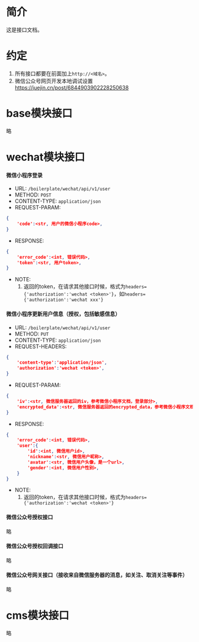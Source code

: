 # 简介

这是接口文档。

# 约定

1. 所有接口都要在前面加上`http://<域名>`。
2. 微信公众号网页开发本地调试设置 https://juejin.cn/post/6844903902228250638

# base模块接口

略

# wechat模块接口

#### 微信小程序登录

- URL: `/boilerplate/wechat/api/v1/user`
- METHOD: `POST`
- CONTENT-TYPE: `application/json`
- REQUEST-PARAM:
```JSON
{
    'code':<str, 用户的微信小程序code>,
}
```
- RESPONSE:
```JSON
{
    'error_code':<int, 错误代码>,
    'token':<str, 用户token>,
}
```
- NOTE:
    1. 返回的token，在请求其他接口时候，格式为`headers={'authorization':'wechat <token>'}`，如`headers={'authorization':'wechat xxx'}`

#### 微信小程序更新用户信息（授权，包括敏感信息）

- URL: `/boilerplate/wechat/api/v1/user`
- METHOD: `PUT`
- CONTENT-TYPE: `application/json`
- REQUEST-HEADERS:
```JSON
{
    'content-type':'application/json',
    'authorization':'wechat <token>',
}
```
- REQUEST-PARAM:
```JSON
{
    'iv':<str, 微信服务器返回的iv，参考微信小程序文档，登录部分>,
    'encrypted_data':<str, 微信服务器返回的encrypted_data，参考微信小程序文档，登录部分>,
}
```
- RESPONSE:
```JSON
{
    'error_code':<int, 错误代码>,
    'user':{
        'id':<int, 微信用户id>,
        'nickname':<str, 微信用户昵称>,
        'avatar':<str, 微信用户头像，是一个url>,
        'gender':<int, 微信用户性别>,
    }
}
```
- NOTE:
    1. 返回的token，在请求其他接口时候，格式为`headers={'authorization':'wechat <token>'}`

#### 微信公众号授权接口

略

#### 微信公众号授权回调接口

略

#### 微信公众号网关接口（接收来自微信服务器的消息，如关注、取消关注等事件）

略

# cms模块接口

略